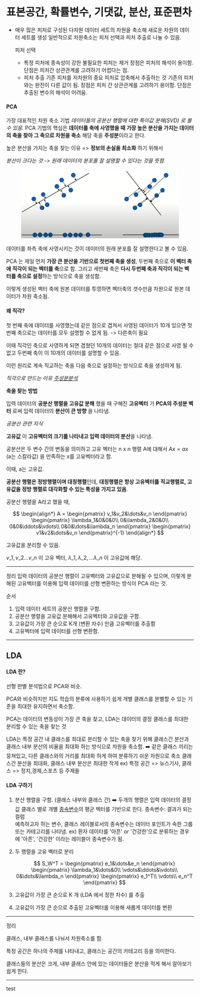 # 표본공간, 확률변수, 기댓값, 분산, 표준편차

*   매우 많은 피처로 구성된 다차원 데이터 세트의 차원을 축소해 새로운 차원의 데이터 세트를 생성 일반적으로 차원축소는 피처 선택과 피처 추출로 나눌 수 있음.

    피처 선택&#x20;

    * 특정 피처에 종속성이 강한 불필요한 피처는 제거 장점은 피처의 해석이 용이함. 단점은 피처간 상관관계를 고려하기 어렵다는 점.&#x20;
    * 피처 추출 기존 피처를 저차원의 중요 피처로 압축해서 추출하는 것 기존의 피처와는 완전이 다른 값이 됨. 장점은 피처 간 상관관계를 고려하기 용이함. 단점은 추출된 변수의 해석이 어려움.

#### PCA

가장 대표적인 차원 축소 기법 _데이터들의 공분산 행렬에 대한 특이값 분해(SVD) 로 볼 수 있음._ PCA 기법의 핵심은 **데이터를 축에 사영했을 때 가장 높은 분산을 가지는 데이터의 축을 찾아 그 축으로 차원을 축소** 해당 축을 **주성분**이라고 한다.

높은 분산을 가지는 축을 찾는 이유 => **정보의 손실을 최소화** 하기 위해서

_분산이 크다는 것 -> 원래 데이터의 분포를 잘 설명할 수 있다는 것을 뜻함._

<figure><img src="../.gitbook/assets/Pasted image 20231227154804 (1).png" alt=""><figcaption></figcaption></figure>

데이터를 좌측 축에 사영시키는 것이 데이터의 원래 분포를 잘 설명한다고 볼 수 있음.

PCA 는 제일 먼저 **가장 큰 분산을 기반으로 첫번째 축을 생성**, 두번째 축으로 **이 벡터 축에 직각이 되는 벡터를 축**으로 함. 그리고 세번째 축은 **다시 두번째 축과 직각이 되는 벡터를 축으로 설정**하는 방식으로 축을 생성함.

이렇게 생성된 벡터 축에 원본 데이터를 투영하면 벡터축의 갯수만큼 차원으로 원본 데이터가 차원 축소됨.



#### 왜 직각?

첫 번째 축에 데이터를 사영했는데 같은 점으로 겹쳐서 사영된 데이터가 10개 있으면 첫번째 축으로는 데이터를 모두 설명할 수 없게 됨. -> 다른축이 필요

이때 직각인 축으로 사영하게 되면 겹쳤던 10개의 데이터는 절대 같은 점으로 사영 될 수 없고 두번째 축이 이 10개의 데이터를 설명할 수 있음.

이런 원리로 계속 직교하는 축을 다음 축으로 설정하는 방식으로 축을 생성하게 됨.

_직각으로 만드는 이유_ [_주성분분석_](undefined.md)

**축을 찾는 방법**

입력 데이터의 **공분산 행렬을 고유값 분해** 했을 때 구해진 **고유벡터** 가 **PCA의 주성분 벡터** 로써 입력 데이터의 **분산이 큰 방향** 을 나타냄.

_공분산 관련 지식_

**고유값** 이 **고유벡터의 크기를 나타내고 입력 데이터의 분산**을 나타냄.

공분산은 두 변수 간의 변동을 의미하고 고유 벡터는 n x n 행렬 A에 대해서 $Ax = ax$ (a는 스칼라값) 을 만족하는 x를 고유벡터라고 함.

이때, a는 고유값.

**공분산 행렬은 정방행렬이며 대칭행렬**인데, **대칭행렬은 항상 고유벡터를 직교행렬로, 고유값을 정방 행렬로 대각화할 수 있는 특성을 가지고 있음**.

공분산 행렬을 A라고 했을 때,

$$
\begin{align*} A = \begin{pmatrix} v_1&v_2&\dots&v_n \end{pmatrix} \begin{pmatrix} \lambda_1&0&0&0\\ 0&\lambda_2&0&0\\ 0&0&\ddots&\vdots\\ 0&0&\dots&\lambda_n \end{pmatrix} \begin{pmatrix} v1&v2&\dots&v_n \end{pmatrix}^{-1} \end{align*}
$$

고유값을 분리할 수 있음.

$v\_1,v\_2\dots v\_n$ 이 고유 벡터, $\lambda\_1,\lambda\_2,\dots \lambda\_n$ 이 고유값에 해당.

***

정리 입력 데이터의 공분산 행렬이 고유벡터와 고유값으로 분해될 수 있으며, 이렇게 분해된 고유벡터를 이용해 입력 데이터를 선형 변환하는 방식이 PCA 라는 것.

순서

1. 입력 데이터 세트의 공분산 행렬을 구함.
2. 공분산 행렬을 고유값 분해해서 고유벡터와 고유값을 구함.
3. 고유값이 가장 큰 순으로 K개 (변환 차수) 만큼 고유벡터를 추출함
4. 고유벡터에 입력 데이터를 선형 변환함.

***

## LDA

#### LDA 란?

선형 판별 분석법으로 PCA와 비슷.

PCA와 비슷하지만 지도 학습의 분류에 사용하기 쉽게 개별 클래스를 분별할 수 있는 기준을 최대한 유지하면서 축소함.

PCA는 데이터의 변동성이 가장 큰 축을 찾고, LDA는 데이터의 결정 클래스를 최대한 분리할 수 있는 축을 찾는 것

LDA는 특정 공간 내 클래스를 최대로 분리할 수 있는 축을 찾기 위해 클래스간 분산과 클래스 내부 분산의 비율을 최대화 하는 방식으로 차원을 축소함. ➡️ 같은 클래스 끼리는 뭉쳐있고, 다른 클래스와의 거리를 최대화 하게 하여 분류하기 쉬운 차원으로 축소 클래스간 분산을 최대화, 클래스 내부 분산은 최대한 작게 ex) 특정 공간 => 뉴스기사, 클래스 => 정치,경제,스포츠 등 주제들

#### LDA 구하기

1. 분산 행렬을 구함. (클래스 내부와 클래스 간) ➡️ 두개의 행렬은 입력 데이터의 결정 값 클래스 별로 개별 [종속변수](obsidian://open?vault=TIL\_yeonsang\&file=TIL%2F%EB%8D%B0%EC%9D%B4%ED%84%B0%20%EB%B6%84%EC%84%9D%2F%ED%94%BC%EC%B2%98)의 평균 벡터를 기반으로 한다. 종속변수: 결과가 되는 컬럼\
   예측하고자 하는 변수, 클래스 레이블로서의 종속변수는 데이터 포인트가 속한 그룹 또는 카테고리를 나타냄. ex) 환자 데이터를 '아픈' or '건강한'으로 분류하는 경우에 '아픈', '건강한' 이라는 레이블이 종속변수가 됨.
2.  두 행렬을 고유 벡터로 분리

    $$
    S_W^T = \begin{pmatrix} e_1&\dots&e_n \end{pmatrix} \begin{pmatrix} \lambda_1&\dots&0\\ \vdots&\ddots&\vdots\\ 0&\dots&\lambda_n \end{pmatrix} \begin{pmatrix} e_1^T\\ \vdots\\ e_n^T \end{pmatrix}
    $$
3. 고유값이 가장 큰 순으로 K 개 (LDA 에서 정한 차수) 를 추출
4. 고유값이 가장 큰 순으로 추출된 고유벡터를 이용해 새롭게 데이터를 변환

***

정리

클래스, 내부 클래스를 나눠서 차원축소를 함.

특정 공간은 하나의 주제를 나타내고, 클래스는 공간의 카테고리 등을 의미한다.

클래스들의 분산은 크게, 내부 클래스 안에 있는 데이터들은 분산을 적게 해서 알아보기 쉽게 한다.

***

test
